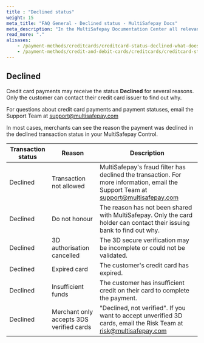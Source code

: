 ```yaml
---
title : "Declined status"
weight: 15
meta_title: "FAQ General - Declined status - MultiSafepay Docs"
meta_description: "In the MultiSafepay Documentation Center all relevant information regarding our Plugins and API. As well as Support pages for Payment Method, Tools and General Questions. You can also find the contact details of our Support Team and Integration Team."
read_more: "."
alisases: 
    - /payment-methods/creditcards/creditcard-status-declined-what-does-this-mean-/
    - /payment-methods/credit-and-debit-cards/creditcards/creditcard-status-declined-what-does-this-mean-/
---
```


## Declined
Credit card payments may receive the status **Declined** for several reasons. Only the customer can contact their credit card issuer to find out why.

For questions about credit card payments and payment statuses, email the Support Team at <support@multisafepay.com>

In most cases, merchants can see the reason the payment was declined in the declined transaction status in your MultiSafepay Control. 

| Transaction status | Reason | Description |
------- |----------|---------|
Declined | Transaction not allowed | MultiSafepay's fraud filter has declined the transaction. For more information, email the Support Team at <support@multisafepay.com>
Declined | Do not honour | The reason has not been shared with MultiSafepay. Only the card holder can contact their issuing bank to find out why.
Declined | 3D authorisation cancelled | The 3D secure verification may be incomplete or could not be validated.
Declined | Expired card | The customer's credit card has expired.
Declined | Insufficient funds | The customer has insufficient credit on their card to complete the payment.
Declined | Merchant only accepts 3DS verified cards | "Declined, not verified". If you want to accept unverified 3D cards, email the Risk Team at <risk@multisafepay.com>
